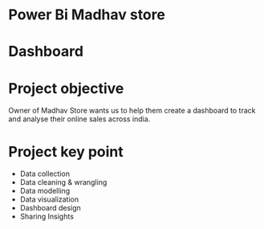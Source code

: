 # Power Bi Madhav store

# Dashboard
# Project objective
Owner of Madhav Store wants us to help them create a dashboard to track and analyse their online sales across india.
# Project key point
-	Data collection
-	Data cleaning & wrangling
-	Data modelling
-	Data visualization
-	Dashboard design
-	Sharing Insights

